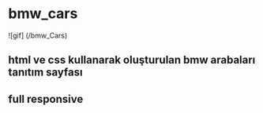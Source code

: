 # bmw_cars
![gif] (/bmw_Cars)
## html ve css kullanarak oluşturulan bmw arabaları tanıtım sayfası
## full responsive
